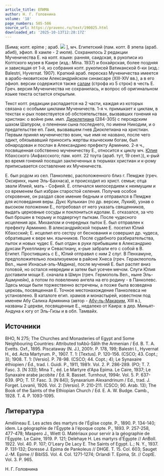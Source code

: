 ```yaml
---
article_title: ЕПИМА
author: Н. Г. Головнина
volume: '18'
page_numbers: 505-506
source_url: https://pravenc.ru/text/190025.html
downloaded_at: '2025-10-13T12:28:17Z'
---
```


[Бима; копт. epime
; араб. ![](https://pravenc.ru/char/26272/Bxc0xceI/image.png) ], мч. Египетский (пам. копт. 8 эпепа (араб. абиб), эфиоп. 8 хамле - 2 июля). Сохранилось 2 редакции Мученичества Е. на копт. языке: ранняя, саидская, в рукописи из Коптского музея в Каире (изд.: Mina. 1937) и бохайрская, более поздняя и зависящая от 1-й, из собрания копт. рукописей Ватиканской б-ки (изд.: Ваlestri, Hyvernat. 1907). Краткий араб. пересказ Мученичества имеется в арабо-яковитском Александрийском синаксаре (XIII-XIV вв.), а в его эфиоп. версии содержится также [салам](https://pravenc.ru/text/салам.html) (строфа из 5 строк) в честь Е. Греч. версия Мученичества не сохранилась, и вопрос об оригинальном языке текста остается открытым.

Текст копт. редакции распадается на 2 части, каждая из которых связана с особыми циклами Мученичеств. 1-я ч. примыкает к циклам, в текстах к-рых повествуется об обстоятельствах, вызвавших гонения на христиан: о войне рим. имп. [Диоклетиана](https://pravenc.ru/text/ДИОКЛЕТИАН.html) (284-305) с персидским шахом Шапуром, о пленении сына последнего, по имени Никодим, и о предательстве еп. Гаия, вызвавшем гнев Диоклетиана на христиан. Первым принял мученичество воин, чье имя не названо, после чего эдикт, обязывавший приносить жертвы языческим богам, был обнародован и послан в Александрию префекту Арминию. 2-я ч., посвященная собственно мученичеству Е., относится к циклу мч. [Юлия](https://pravenc.ru/text/Юлия.html) Кбахсского (Акфахсского; пам. копт. 22 тоута (араб. тут, 19 сент.)), к-рый во время гонений посещал заключенных в тюрьмах христиан и к-рому приписывается составление их Мученичеств.

Е. был родом из сел. Панколевс, расположенного близ г. Пемдже (греч. Оксиринх, ныне Эль-Бахнаса), и происходил из христ. семьи; отца звали Илией, мать - Софией. Е. отличался милосердием к неимущим и со временем был избран старостой селения. Получив особое откровение, он раздал свое имение бедным и отправился в Пемдже для исповедания веры. Дукс Кулькиан (по др. версии, Лукий), узнав о высоком положении Е., потребовал от него указать священников, выдать церковные сосуды и поклониться идолам. Е. отказался, за что был брошен в тюрьму и подвергнут пыткам. После чудесного исцеления арх. Михаилом и очередных пыток Е. был отправлен к префекту Арминию. В александрийской тюрьме Е. посетил Юлий Кбахсский; Е. исцелил его сестру от беснования и совершил др. чудеса, обратившие к вере мн. язычников. После судебного разбирательства, пыток и новых чудес Е. был отдан в руки прибывшим в Александрию дуксам Рукеллиану и Севастиану, к-рые забрали его с собой в В. Египет. Простившись с Е., Юлий отправил с ним 2 слуг. В Пенхамуне, предположительно локализуемом в районе Хнеса (греч. Гераклеополь Вел., ныне Ихнасья-эль-Мадина), после мучений Е. был распят вниз головой, но остался невредим и затем был усечен мечом. Слуги Юлия доставили мощи Е. сначала в Шмун (греч. Гермополь Вел., ныне Эль-Ашмунейн), а потом по повелению ангела на его родину - в Панколевс. Здесь мощи были торжественно встречены, а позже была возведена церковь, посвященная Е. Точное местонахождение Панколевса не установлено. В каталоге егип. храмов и монастырей, известном под именем Абу Салиха Армянина (автор - [Абу-ль-Макарим](https://pravenc.ru/text/Абу-ль-Макарим.html), XIII в.), названы 2 церкви, посвященные Е., недалеко от Каира: в дер. Миньят-Андуна к югу от Эль-Гизы и в обл. Тамвайх.

## Источники

BHO, N 275; The Churches and Monasteries of Egypt and Some Neighbouring Countries: Attributed toAbû-Sâlih the Armenian / Ed. B. T. A. Evetts. Oxf., 1895. Piscataway (N. J.), 2001r. P. 178, 199; Ваlestri I., Hyvernat H., éd. Acta Martyrum. P., 1907. T. 1: [Textus]. P. 120-156. (CSCO; 43. Copt.; 3); 1908. T. 1: [Versio]. P. 78-98. (CSCO; 44. Copt.; 4); Le Synaxaire éthiopien / Éd., trad. I. Guidi. P., 1911, 1981r. Vol. 2. P. 286-289. (PO; T. 7. Fasc. 3. [N 33]); Mina T., éd. Le Martyre d'Apa Epima. Le Caire, 1937; Le Synaxaire arabe jacobite / Éd. R. Basset. Turnhout, 1994r. Vol. 5. P. 637-639. (PO; T. 17. Fasc. 3. [N 84]); Synaxarium Alexandrinum / Ed., trad. J. Forget. Lovanii, 1926. Vol. 2: [Versio]. P. 210-211. (CSCO; 90. Arab. 13); The Book of the Saints of the Ethiopian Church / Ed. E. A. W. Budge. Camb., 1928. T. 4. P. 1093-1095.

## Литература

Amélineau E. Les actes des martyrs de l'Église copte. P., 1890. P. 134-140; idem. La géographie de l'Égypte à l'époque copte. P., 1893. P. 257-258, 477-478; Maspero J., Wiett G. Matériaux pour servir à la géographie de l'Égypte. Le Caire, 1919. P. 121; Delehaye H. Les martyrs d'Égypte // AnBoll. 1922. Vol. 40. P. 107; O'Leary De Lacy E. The Saints of Egypt. L.; N. Y., 1937. P. 131-132; Doresse J. Epima de Pankoleus // DHGE. T. 15. Col. 603; Sauget J.-M. Epime // BiblSS. Vol. 4. Col. 1271-1274; Orlandi T. Epima, St. // CoptE. Vol. 3. P. 965.

Н. Г. Головнина
